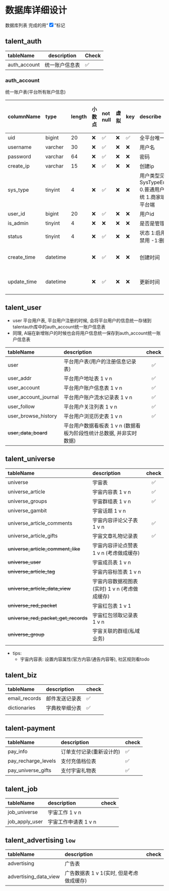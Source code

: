 

# 数据库详细设计

数据库列表
完成的用“<input type="checkbox" checked>”标记

## talent_auth
| tableName | description | Check |
| :-------- |-------------| ----- |
|    auth_account       | 统一账户信息表     | ✅ |



### auth_account
统一账户表(平台所有账户信息)

| columnName |  type  | length | 小数点 | not null | 虚拟 | key | describe | default | 自动递增 | 无符号 | 填充零 |
|:-----------|:------|:------|:---|:--------|:--|:---|:--------|:--------|:----|:---|:---|
|  uid  | bigint |   20   |  ❌  |    ✅     | ❌  |  ✅  |   全平台唯一id   |         |  ❌   |  ❌  |  ❌  |
|    username    | varcher |  30  |  ❌  |    ✅    | ❌  |  ❌  | 用户名 |         |  ❌   |  ❌  |  ❌  |
| password | varchar | 64 | ❌ | ✅ | ❌ | ❌ | 密码 |         | ❌ | ❌ | ❌ |
| create_ip | varchar | 15 | ❌ | ✅ | ❌ | ❌ | 创建ip |         | ❌ | ❌ | ❌ |
| sys_type | tinyint | 4 | ❌ | ✅ | ❌ | ❌ | 用户类型见SysTypeEnum 0.普通用户系统 1.商家端 2平台端 |         | ❌ | ❌ | ❌ |
| user_id | bigint | 20 | ❌ | ✅ | ❌ | ❌ | 用户id |         | ❌ | ❌ | ❌ |
| is_admin | tinyint | 4 | ❌ | ❌ | ❌ | ❌ | 是否是管理员 |         | ❌ | ❌ | ❌ |
|   status   |  tinyint  |   4   | ❌ | ✅ | ❌ | ❌ | 状态 1:启用 0:禁用 -1:删除 |  | ❌ | ❌ | ❌ |
| create_time | datetime |        | ❌ | ✅ | ❌ | ❌ | 创建时间 | 根据当前时间戳更新 | ❌ | ❌ | ❌ |
| update_time | datetime |  | ❌ | ✅ | ❌ | ❌ | 更新时间 | 根据当前时间戳更新 | ❌ | ❌ | ❌ |


## **talent_user**
- user 平台用户表, 平台用户注册的时候, 会将平台用户的信息统一存储到talentauth库中的auth_account统一账户信息表
- 同理, A端在新增账户的时候也会将用户信息统一保存到auth_account统一账户信息表

| tableName            | description                                                  | check |
| :------------------- | :----------------------------------------------------------- | :---: |
| user                 | 平台用户表(用户的注册信息记录表)                             |   ✅   |
| user_addr            | 平台用户地址表 1 v n                                         |   ✅   |
| user_account         | 平台用户账户信息表 1 v n                                     |   ✅   |
| user_account_journal | 平台用户账户流水记录表 1 v n                                 |   ✅   |
| user_follow          | 平台用户关注列表 1 v n                                       |   ✅   |
| user_browse_history  | 平台用户浏览历史表 1 v n                                     |   ✅   |
| ~~user_data_board~~  | 平台用户数据看板表 1 v n (数据看板为阶段性统计总数据, 并非实时数据) |       |

## **talent_universe**

| tableName                         | description                  | check |
|:----------------------------------|:-----------------------------|:-----:|
| universe                            | 宇宙表                          |   ✅   |
| universe_article                    | 宇宙内容表 1 v n                  |   ✅   |
| universe_groups       | 宇宙群组表 1 v n                  | ✅ |
| universe_gambit                     | 宇宙话题 1 v n                   |       |
| universe_article_comments | 宇宙内容评论父子表 1 v n      | ✅ |
| universe_article_gifts | 宇宙文章礼物记录表 | ✅ |
| ~~universe_article_comment_like~~   | 宇宙内容评论点赞表 1 v n (考虑做成缓存)     |       |
| ~~universe_user~~                   | 宇宙成员表 1 v n                  |       |
| ~~universe_article_tag~~            | 宇宙内容标签表 1 v n                |       |
| ~~universe_article_data_view~~      | 宇宙内容数据视图表(实时) 1 v n (考虑做成缓存) |       |
| ~~universe_red_packet~~             | 宇宙红包表 1 v 1                  |       |
| ~~universe_red_packet_get_records~~ | 宇宙红包领取记录表 1 v n              |       |
| ~~universe_group~~                  | 宇宙关联的群组(私域业务)                |       |
|  |  | |

- tips:
    - 宇宙内容表: 设置内容属性(官方内容/通告内容等), 社区规则看todo

## talent_biz

| tableName     | description    | check |
| :------------ | :------------- | :---- |
| email_records | 邮件发送记录表 | ✅     |
| dictionaries  | 字典枚举细分表 | ✅     |
|               |                |       |



## talent-payment

| tableName           | description              | check |
| :------------------ | :----------------------- | :---- |
| pay_info            | 订单支付记录(重新设计的) | ✅     |
| pay_recharge_levels | 支付充值档位表           | ✅     |
| pay_universe_gifts  | 支付宇宙礼物表           | ✅     |



## **talent_job**

| tableName      | description   |check|
|:---------------|:--------------|:---:|
| job_universe     | 宇宙工作 1 v n    ||
| job_apply_user | 宇宙工作申请表 1 v n ||


## **talent_advertising** `low`

| tableName             | description               | check |
|:----------------------|:--------------------------|:-----:|
| advertising           | 广告表                       |       |
| advertising_data_view | 广告数据表 1 v 1(实时, 但是考虑做成缓存) |       |

